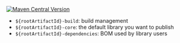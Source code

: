 [![Maven Central Version](https://img.shields.io/maven-central/v/${groupId}/${rootArtifactId})](https://central.sonatype.com/artifact/${groupId}/${rootArtifactId})

- `${rootArtifactId}-build`: build management
- `${rootArtifactId}-core`: the default library you want to publish
- `${rootArtifactId}-dependencies`: BOM used by library users
